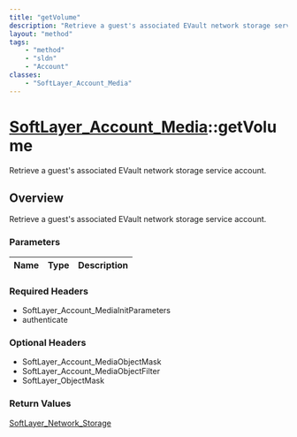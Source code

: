 ```yaml
---
title: "getVolume"
description: "Retrieve a guest's associated EVault network storage service account."
layout: "method"
tags:
    - "method"
    - "sldn"
    - "Account"
classes:
    - "SoftLayer_Account_Media"
---
```

# [SoftLayer_Account_Media](/reference/services/SoftLayer_Account_Media)::getVolume

Retrieve a guest's associated EVault network storage service account.


## Overview 
Retrieve a guest's associated EVault network storage service account.

### Parameters 
|Name | Type | Description |
| --- | --- | --- |


### Required Headers
* SoftLayer_Account_MediaInitParameters
* authenticate

### Optional Headers
* SoftLayer_Account_MediaObjectMask
* SoftLayer_Account_MediaObjectFilter
* SoftLayer_ObjectMask

### Return Values
<a href='/reference/datatypes/SoftLayer_Network_Storage'>SoftLayer_Network_Storage </a>

